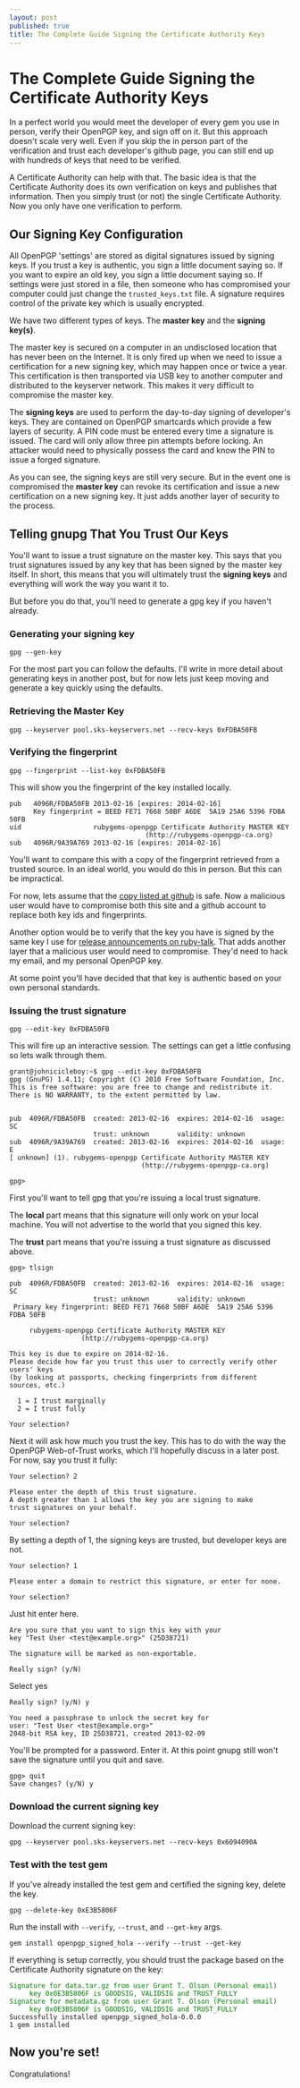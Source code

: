 ```yaml
---
layout: post
published: true
title: The Complete Guide Signing the Certificate Authority Keys
---
```


The Complete Guide Signing the Certificate Authority Keys
=========================================================

In a perfect world you would meet the developer of every gem you use
in person, verify their OpenPGP key, and sign off on it.  But this
approach doesn't scale very well.  Even if you skip the in person part
of the verification and trust each developer's github page, you can
still end up with hundreds of keys that need to be verified.

A Certificate Authority can help with that.  The basic idea is that
the Certificate Authority does its own verification on keys and
publishes that information.  Then you simply trust (or not) the single
Certificate Authority.  Now you only have one verification to perform.

Our Signing Key Configuration
-----------------------------

All OpenPGP 'settings' are stored as digital signatures issued by
signing keys.  If you trust a key is authentic, you sign a little
document saying so.  If you want to expire an old key, you sign a
little document saying so.  If settings were just stored in a file,
then someone who has compromised your computer could just change the
`trusted_keys.txt` file.  A signature requires control of the private
key which is usually encrypted.

We have two different types of keys.  The **master key** and the **signing
key(s)**.

The master key is secured on a computer in an undisclosed location
that has never been on the Internet.  It is only fired up when we need
to issue a certification for a new signing key, which may happen once
or twice a year.  This certification is then transported via USB key
to another computer and distributed to the keyserver network.  This
makes it very difficult to compromise the master key.

The **signing keys** are used to perform the day-to-day signing of
developer's keys.  They are contained on OpenPGP smartcards which
provide a few layers of security.  A PIN code must be entered every
time a signature is issued.  The card will only allow three pin
attempts before locking.  An attacker would need to physically possess
the card and know the PIN to issue a forged signature.

As you can see, the signing keys are still very secure.  But in the
event one is compromised the **master key** can revoke its
certification and issue a new certification on a new signing key.  It
just adds another layer of security to the process.

Telling gnupg That You Trust Our Keys
-------------------------------------

You'll want to issue a trust signature on the master key.  This says
that you trust signatures issued by any key that has been signed by
the master key itself.  In short, this means that you will ultimately
trust the **signing keys** and everything will work the way you want
it to.

But before you do that, you'll need to generate a gpg key if you
haven't already.

### Generating your signing key

    gpg --gen-key

For the most part you can follow the defaults.  I'll write in more
detail about generating keys in another post, but for now lets just
keep moving and generate a key quickly using the defaults.

### Retrieving the Master Key

    gpg --keyserver pool.sks-keyservers.net --recv-keys 0xFDBA50FB

### Verifying the fingerprint

    gpg --fingerprint --list-key 0xFDBA50FB

This will show you the fingerprint of the key installed locally.

    pub   4096R/FDBA50FB 2013-02-16 [expires: 2014-02-16]
          Key fingerprint = BEED FE71 7668 50BF A6DE  5A19 25A6 5396 FDBA 50FB
    uid                  rubygems-openpgp Certificate Authority MASTER KEY
	                                  (http://rubygems-openpgp-ca.org)
    sub   4096R/9A39A769 2013-02-16 [expires: 2014-02-16]

You'll want to compare this with a copy of the fingerprint retrieved
from a trusted source.  In an ideal world, you would do this in
person.  But this can be impractical.

For now, lets assume that the [copy listed at
github](https://github.com/grant-olson/rubygems-openpgp-ca.org) is
safe.  Now a malicious user would have to compromise both this site
and a github account to replace both key ids and fingerprints.

Another option would be to verify that the key you have is signed by
the same key I use for [release announcements on
ruby-talk](http://www.ruby-forum.com/topic/4411248#new).  That adds
another layer that a malicious user would need to compromise.  They'd
need to hack my email, and my personal OpenPGP key.

At some point you'll have decided that that key is authentic based on
your own personal standards.

### Issuing the trust signature

    gpg --edit-key 0xFDBA50FB

This will fire up an interactive session.  The settings can get a
little confusing so lets walk through them.

    grant@johnicicleboy:~$ gpg --edit-key 0xFDBA50FB
    gpg (GnuPG) 1.4.11; Copyright (C) 2010 Free Software Foundation, Inc.
    This is free software: you are free to change and redistribute it.
    There is NO WARRANTY, to the extent permitted by law.
    
    
    pub  4096R/FDBA50FB  created: 2013-02-16  expires: 2014-02-16  usage: SC  
                         trust: unknown       validity: unknown
    sub  4096R/9A39A769  created: 2013-02-16  expires: 2014-02-16  usage: E   
    [ unknown] (1). rubygems-openpgp Certificate Authority MASTER KEY
                                     (http://rubygems-openpgp-ca.org)
    
    gpg>

First you'll want to tell gpg that you're issuing a local trust
signature.  

The **local** part means that this signature will only
work on your local machine.  You will not advertise to the world that
you signed this key.

The **trust** part means that you're issuing a trust signature as
discussed above.

    gpg> tlsign
    
    pub  4096R/FDBA50FB  created: 2013-02-16  expires: 2014-02-16  usage: SC  
                         trust: unknown       validity: unknown
     Primary key fingerprint: BEED FE71 7668 50BF A6DE  5A19 25A6 5396 FDBA 50FB
    
         rubygems-openpgp Certificate Authority MASTER KEY
	                  (http://rubygems-openpgp-ca.org)
    
    This key is due to expire on 2014-02-16.
    Please decide how far you trust this user to correctly verify other users' keys
    (by looking at passports, checking fingerprints from different sources, etc.)
    
      1 = I trust marginally
      2 = I trust fully
    
    Your selection?

Next it will ask how much you trust the key.  This has to do with the
way the OpenPGP Web-of-Trust works, which I'll hopefully discuss in a
later post.  For now, say you trust it fully:

    Your selection? 2
    
    Please enter the depth of this trust signature.
    A depth greater than 1 allows the key you are signing to make
    trust signatures on your behalf.
    
    Your selection?

By setting a depth of 1, the signing keys are trusted, but developer
keys are not.

    Your selection? 1
    
    Please enter a domain to restrict this signature, or enter for none.
    
    Your selection? 

Just hit enter here.

    Are you sure that you want to sign this key with your
    key "Test User <test@example.org>" (25D38721)
    
    The signature will be marked as non-exportable.
    
    Really sign? (y/N)

Select yes

    Really sign? (y/N) y
    
    You need a passphrase to unlock the secret key for
    user: "Test User <test@example.org>"
    2048-bit RSA key, ID 25D38721, created 2013-02-09
    
You'll be prompted for a password.  Enter it.  At this point gnupg
still won't save the signature until you quit and save.
    
    gpg> quit
    Save changes? (y/N) y

### Download the current signing key

Download the current signing key:

    gpg --keyserver pool.sks-keyservers.net --recv-keys 0x6094090A

### Test with the test gem

If you've already installed the test gem and certified the signing
key, delete the key.

    gpg --delete-key 0xE3B5806F

Run the install with `--verify`, `--trust`, and `--get-key` args.

    gem install openpgp_signed_hola --verify --trust --get-key

If everything is setup correctly, you should trust the package based
on the Certificate Authority signature on the key:

<pre><code><span style='color:green;'>Signature for data.tar.gz from user Grant T. Olson (Personal email)
    <kgo@grant-olson.net> key 0x0E3B5806F is GOODSIG, VALIDSIG and TRUST_FULLY
Signature for metadata.gz from user Grant T. Olson (Personal email)
    <kgo@grant-olson.net> key 0x0E3B5806F is GOODSIG, VALIDSIG and TRUST_FULLY</span>
Successfully installed openpgp_signed_hola-0.0.0
1 gem installed</code></pre>

Now you're set!
---------------

Congratulations!
